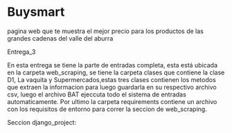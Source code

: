 # Buysmart
pagina web que te muestra el mejor precio para los productos de las grandes cadenas del valle del aburra

Entrega_3

En esta entrega se tiene la parte de entradas completa, esta está ubicada en la carpeta web_scraping, se tiene la carpeta clases que contiene la clase D1, La vaquita y Supermercados,estas tres clases contienen los metodos  que extraen la informacion para luego guardarla en su respectivo archivo csv, luego el archivo BAT ejeccuta todo el sistema de entradas automaticamente. Por ultimo la carpeta requirements contiene un archivo con los requisitos de entorno para correr la seccion de web_scraping.

Seccion django_project:
